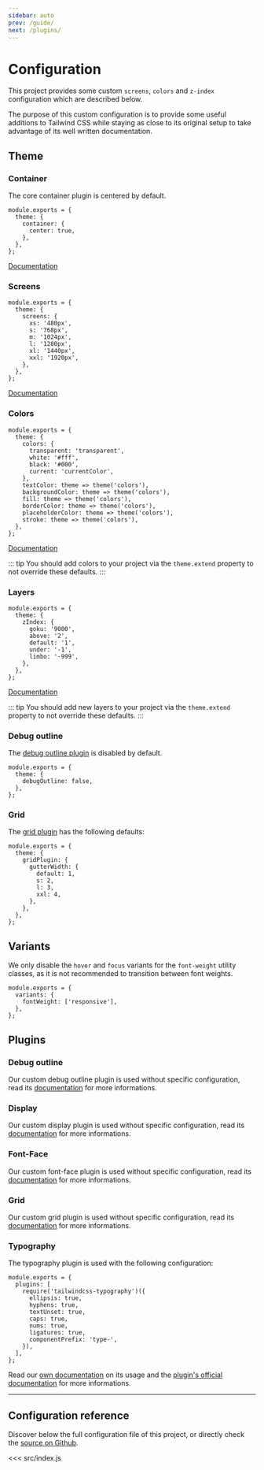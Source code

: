 ```yaml
---
sidebar: auto
prev: /guide/
next: /plugins/
---
```


# Configuration

This project provides some custom `screens`, `colors` and `z-index` configuration which are described below.

The purpose of this custom configuration is to provide some useful additions to Tailwind CSS while staying as close to its original setup to take advantage of its well written documentation.

## Theme

### Container

The core container plugin is centered by default.

```js{3-5}
module.exports = {
  theme: {
    container: {
      center: true,
    },
  },
};
```

[Documentation](https://tailwindcss.com/docs/container#centering-by-default)

### Screens

```js{3-10}
module.exports = {
  theme: {
    screens: {
      xs: '480px',
      s: '768px',
      m: '1024px',
      l: '1280px',
      xl: '1440px',
      xxl: '1920px',
    },
  },
};
```

[Documentation](https://tailwindcss.com/docs/theme/#screens)

### Colors

```js{3-14}
module.exports = {
  theme: {
    colors: {
      transparent: 'transparent',
      white: '#fff',
      black: '#000',
      current: 'currentColor',
    },
    textColor: theme => theme('colors'),
    backgroundColor: theme => theme('colors'),
    fill: theme => theme('colors'),
    borderColor: theme => theme('colors'),
    placeholderColor: theme => theme('colors'),
    stroke: theme => theme('colors'),
  },
};
```

[Documentation](https://tailwindcss.com/docs/theme/#colors)

::: tip
You should add colors to your project via the `theme.extend` property to not override these defaults.
:::

### Layers

```js{3-9}
module.exports = {
  theme: {
    zIndex: {
      goku: '9000',
      above: '2',
      default: '1',
      under: '-1',
      limbo: '-999',
    },
  },
};
```

[Documentation](https://tailwindcss.com/docs/z-index/)

::: tip
You should add new layers to your project via the `theme.extend` property to not override these defaults.
:::

### Debug outline

The [debug outline plugin](#debug-outline-2) is disabled by default.

```js{3}
module.exports = {
  theme: {
    debugOutline: false,
  },
};
```

### Grid

The [grid plugin](#grid-2) has the following defaults:

```js{3-10}
module.exports = {
  theme: {
    gridPlugin: {
      gutterWidth: {
        default: 1,
        s: 2,
        l: 3,
        xxl: 4,
      },
    },
  },
};
```

## Variants

We only disable the `hover` and `focus` variants for the `font-weight` utility classes, as it is not recommended to transition between font weights.

```js{3}
module.exports = {
  variants: {
    fontWeight: ['responsive'],
  },
};
```

## Plugins

### Debug outline

Our custom debug outline plugin is used without specific configuration, read its [documentation](/plugins/debug-outline.html) for more informations.

### Display

Our custom display plugin is used without specific configuration, read its [documentation](/plugins/display.html) for more informations.

### Font-Face

Our custom font-face plugin is used without specific configuration, read its [documentation](/plugins/font-face.html) for more informations.

### Grid

Our custom grid plugin is used without specific configuration, read its [documentation](/plugins/grid.html) for more informations.

### Typography

The typography plugin is used with the following configuration:

```js{3-11}
module.exports = {
  plugins: [
    require('tailwindcss-typography')({
      ellipsis: true,
      hyphens: true,
      textUnset: true,
      caps: true,
      nums: true,
      ligatures: true,
      componentPrefix: 'type-',
    }),
  ],
};
```

Read our [own documentation](/plugins/typography.html) on its usage and the [plugin's official documentation](https://github.com/benface/tailwindcss-typography#readme) for more informations.

---

## Configuration reference

Discover below the full configuration file of this project, or directly check the [source on Github](https://github.com/studiometa/tailwind-config/blob/develop/src/index.js).

<<< src/index.js
